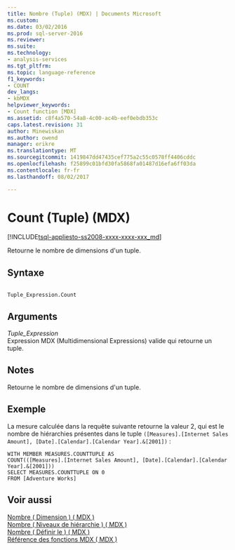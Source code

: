 ```yaml
---
title: Nombre (Tuple) (MDX) | Documents Microsoft
ms.custom: 
ms.date: 03/02/2016
ms.prod: sql-server-2016
ms.reviewer: 
ms.suite: 
ms.technology:
- analysis-services
ms.tgt_pltfrm: 
ms.topic: language-reference
f1_keywords:
- COUNT
dev_langs:
- kbMDX
helpviewer_keywords:
- Count function [MDX]
ms.assetid: c8f4a570-54a8-4c00-ac4b-eef0ebdb353c
caps.latest.revision: 31
author: Minewiskan
ms.author: owend
manager: erikre
ms.translationtype: MT
ms.sourcegitcommit: 1419847dd47435cef775a2c55c0578ff4406cddc
ms.openlocfilehash: f25899c01bfd30fa5868fa01487d16efa6ff03da
ms.contentlocale: fr-fr
ms.lasthandoff: 08/02/2017

---
```

# <a name="count-tuple-mdx"></a>Count (Tuple) (MDX)
[!INCLUDE[tsql-appliesto-ss2008-xxxx-xxxx-xxx_md](../includes/tsql-appliesto-ss2008-xxxx-xxxx-xxx-md.md)]

  Retourne le nombre de dimensions d'un tuple.  
  
## <a name="syntax"></a>Syntaxe  
  
```  
  
Tuple_Expression.Count  
```  
  
## <a name="arguments"></a>Arguments  
 *Tuple_Expression*  
 Expression MDX (Multidimensional Expressions) valide qui retourne un tuple.  
  
## <a name="remarks"></a>Notes  
 Retourne le nombre de dimensions d'un tuple.  
  
## <a name="example"></a>Exemple  
 La mesure calculée dans la requête suivante retourne la valeur 2, qui est le nombre de hiérarchies présentes dans le tuple `([Measures].[Internet Sales Amount], [Date].[Calendar].[Calendar Year].&[2001])` :  
  
```  
WITH MEMBER MEASURES.COUNTTUPLE AS  
COUNT(([Measures].[Internet Sales Amount], [Date].[Calendar].[Calendar Year].&[2001]))  
SELECT MEASURES.COUNTTUPLE ON 0  
FROM [Adventure Works]  
```  
  
## <a name="see-also"></a>Voir aussi  
 [Nombre &#40; Dimension &#41; &#40; MDX &#41;](../mdx/count-dimension-mdx.md)   
 [Nombre &#40; Niveaux de hiérarchie &#41; &#40; MDX &#41;](../mdx/count-hierarchy-levels-mdx.md)   
 [Nombre &#40; Définir le &#41; &#40; MDX &#41;](../mdx/count-set-mdx.md)   
 [Référence des fonctions MDX &#40; MDX &#41;](../mdx/mdx-function-reference-mdx.md)  
  
  

